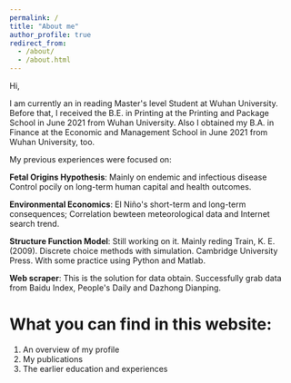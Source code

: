 ```yaml
---
permalink: /
title: "About me"
author_profile: true
redirect_from: 
  - /about/
  - /about.html
---
```


Hi,

I am currently an in reading Master's level Student at Wuhan University. Before that, I received the B.E. in Printing at the Printing and Package School in June 2021 from Wuhan University. Also I obtained my B.A. in Finance at the Economic and Management School in June 2021 from Wuhan University, too.

My previous experiences were focused on:

**Fetal Origins Hypothesis**: Mainly on endemic and infectious disease Control pocily on long-term human capital and health outcomes.

**Environmental Economics**: El Niño's short-term and long-term consequences; Correlation bewteen meteorological data and Internet search trend.

**Structure Function Model**: Still working on it. Mainly reding Train, K. E. (2009). Discrete choice methods with simulation. Cambridge University Press. With some practice using Python and Matlab.

**Web scraper**: This is the solution for data obtain. Successfully grab data from Baidu Index, People's Daily and Dazhong Dianping.

What you can find in this website:
======
1. An overview of my profile
1. My publications
1. The earlier education and experiences
